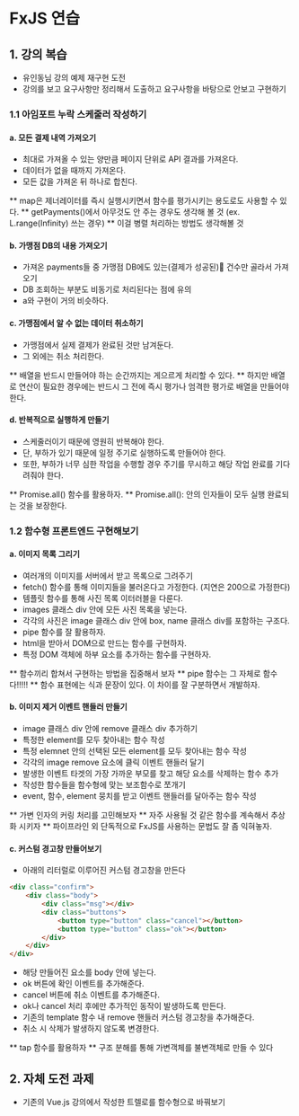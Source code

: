 # FxJS 연습
## 1. 강의 복습
- 유인동님 강의 예제 재구현 도전
- 강의를 보고 요구사항만 정리해서 도출하고 요구사항을 바탕으로 안보고 구현하기

### 1.1 아임포트 누락 스케줄러 작성하기
#### a. 모든 결제 내역 가져오기
- 최대로 가져올 수 있는 양만큼 페이지 단위로 API 결과를 가져온다.
- 데이터가 없을 때까지 가져온다.
- 모든 값을 가져온 뒤 하나로 합친다.

** map은 제너레이터를 즉시 실행시키면서 함수를 평가시키는 용도로도 사용할 수 있다.
** getPayments()에서 아무것도 안 주는 경우도 생각해 볼 것 (ex. L.range(Infinity) 쓰는 경우)
** 이걸 병렬 처리하는 방법도 생각해볼 것

#### b. 가맹점 DB의 내용 가져오기
- 가져온 payments들 중 가맹점 DB에도 있는(결제가 성공된) 건수만 골라서 가져오기
- DB 조회하는 부분도 비동기로 처리된다는 점에 유의
- a와 구현이 거의 비슷하다.

#### c. 가맹점에서 알 수 없는 데이터 취소하기
- 가맹점에서 실제 결제가 완료된 것만 남겨둔다.
- 그 외에는 취소 처리한다.

** 배열을 반드시 만들어야 하는 순간까지는 게으르게 처리할 수 있다.
** 하지만 배열로 연산이 필요한 경우에는 반드시 그 전에 즉시 평가나 엄격한 평가로 배열을 만들어야 한다.

#### d. 반복적으로 실행하게 만들기
- 스케줄러이기 때문에 영원히 반복해야 한다.
- 단, 부하가 있기 때문에 일정 주기로 실행하도록 만들어야 한다.
- 또한, 부하가 너무 심한 작업을 수행할 경우 주기를 무시하고 해당 작업 완료를 기다려줘야 한다.

** Promise.all() 함수를 활용하자.
** Promise.all(): 안의 인자들이 모두 실행 완료되는 것을 보장한다.

### 1.2 함수형 프론트엔드 구현해보기
#### a. 이미지 목록 그리기
- 여러개의 이미지를 서버에서 받고 목록으로 그려주기
- fetch() 함수를 통해 이미지들을 불러온다고 가정한다. (지연은 200으로 가정한다)
- 템플릿 함수를 통해 사진 목록 이터러블을 다룬다.
- images 클래스 div 안에 모든 사진 목록을 넣는다.
- 각각의 사진은 image 클래스 div 안에 box, name 클래스 div를 포함하는 구조다.
- pipe 함수를 잘 활용하자.
- html을 받아서 DOM으로 만드는 함수를 구현하자.
- 특정 DOM 객체에 하부 요소를 추가하는 함수를 구현하자.

** 함수끼리 합쳐서 구현하는 방법을 집중해서 보자
** pipe 함수는 그 자체로 함수다!!!!!
** 함수 표현에는 식과 문장이 있다. 이 차이를 잘 구분하면서 개발하자.

#### b. 이미지 제거 이벤트 핸들러 만들기
- image 클래스 div 안에 remove 클래스 div 추가하기
- 특정한 element를 모두 찾아내는 함수 작성
- 특정 elemnet 안의 선택된 모든 element를 모두 찾아내는 함수 작성
- 각각의 image remove 요소에 클릭 이벤트 핸들러 달기
- 발생한 이벤트 타겟의 가장 가까운 부모를 찾고 해당 요소를 삭제하는 함수 추가
- 작성한 함수들을 함수형에 맞는 보조함수로 쪼개기
- event, 함수, element 뭉치를 받고 이벤트 핸들러를 달아주는 함수 작성

** 가변 인자의 커링 처리를 고민해보자
** 자주 사용될 것 같은 함수를 계속해서 추상화 시키자
** 파이프라인 외 단독적으로 FxJS를 사용하는 문법도 잘 좀 익혀놓자.

#### c. 커스텀 경고창 만들어보기
- 아래의 리터럴로 이루어진 커스텀 경고창을 만든다
```html
<div class="confirm">
    <div class="body">
        <div class="msg"></div>
        <div class="buttons">
            <button type="button" class="cancel"></button>
            <button type="button" class="ok"></button>
        </div>
    </div>
</div>
```
- 해당 만들어진 요소를 body 안에 넣는다.
- ok 버튼에 확인 이벤트를 추가해준다.
- cancel 버튼에 취소 이벤트를 추가해준다.
- ok나 cancel 처리 후에만 추가적인 동작이 발생하도록 만든다.
- 기존의 template 함수 내 remove 핸들러 커스텀 경고창을 추가해준다.
- 취소 시 삭제가 발생하지 않도록 변경한다.

** tap 함수를 활용하자
** 구조 분해를 통해 가변객체를 불변객체로 만들 수 있다

## 2. 자체 도전 과제
- 기존의 Vue.js 강의에서 작성한 트렐로를 함수형으로 바꿔보기
